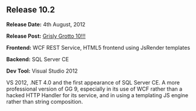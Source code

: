 ## Release 10.2

<b>Release Date:</b> 4th August, 2012

<b>Release Post:</b> <a href="http://grislygrotto.azurewebsites.net/p/grisly-grotto-10">Grisly Grotto 10!!!</a>

<b>Frontend:</b> WCF REST Service, HTML5 frontend using JsRender templates 

<b>Backend:</b> SQL Server CE

<b>Dev Tool:</b> Visual Studio 2012

VS 2012, .NET 4.0 and the first appearance of SQL Server CE. A more professional version of GG 9, especially in its use of WCF rather than a hacked HTTP Handler for its service, and in using a templating JS engine rather than string composition.